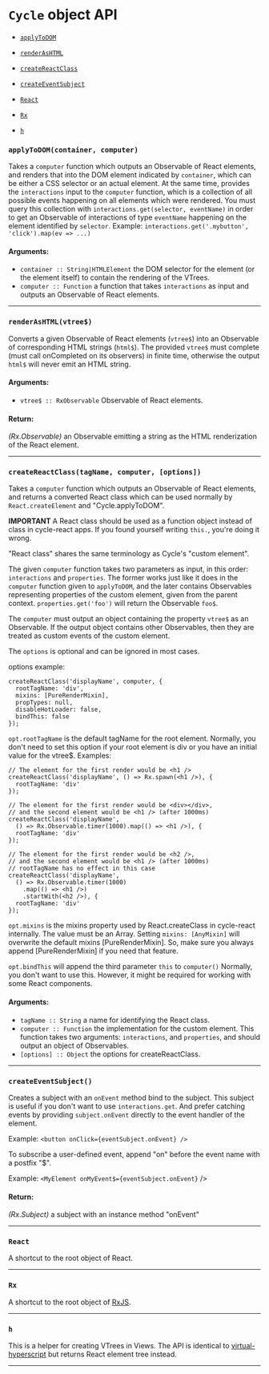 
# `Cycle` object API

- [`applyToDOM`](#applyToDOM)

- [`renderAsHTML`](#renderAsHTML)

- [`createReactClass`](#createReactClass)

- [`createEventSubject`](#createEventSubject)

- [`React`](#React)

- [`Rx`](#Rx)

- [`h`](#h)

### <a id="applyToDOM"></a> `applyToDOM(container, computer)`

Takes a `computer` function which outputs an Observable of React
elements, and renders that into the DOM element indicated by `container`,
which can be either a CSS selector or an actual element. At the same time,
provides the `interactions` input to the `computer` function, which is a
collection of all possible events happening on all elements which were
rendered. You must query this collection with
`interactions.get(selector, eventName)` in order to get an Observable of
interactions of type `eventName` happening on the element identified by
`selector`.
Example: `interactions.get('.mybutton', 'click').map(ev => ...)`

#### Arguments:

- `container :: String|HTMLElement` the DOM selector for the element (or the element itself) to contain the rendering of the VTrees.
- `computer :: Function` a function that takes `interactions` as input and outputs an Observable of React elements.

- - -

### <a id="renderAsHTML"></a> `renderAsHTML(vtree$)`

Converts a given Observable of React elements (`vtree$`) into an
Observable of corresponding HTML strings (`html$`). The provided `vtree$`
must complete (must call onCompleted on its observers) in finite time,
otherwise the output `html$` will never emit an HTML string.

#### Arguments:

- `vtree$ :: RxObservable` Observable of React elements.

#### Return:

*(Rx.Observable)* an Observable emitting a string as the HTML renderization of the React element.

- - -

### <a id="createReactClass"></a> `createReactClass(tagName, computer, [options])`

Takes a `computer` function which outputs an Observable of React
elements, and returns a converted React class which can be used normally
by `React.createElement` and "Cycle.applyToDOM".

**IMPORTANT** A React class should be used as a function object instead of
class in cycle-react apps. If you found yourself writing `this.`,
you're doing it wrong.

"React class" shares the same terminology as Cycle's "custom element".

The given `computer` function takes two parameters as input, in this order:
`interactions` and `properties`. The former works just like it does in the
`computer` function given to `applyToDOM`, and the later contains
Observables representing properties of the custom element, given from the
parent context. `properties.get('foo')` will return the Observable `foo$`.

The `computer` must output an object containing the property `vtree$`
as an Observable. If the output object contains other Observables, then
they are treated as custom events of the custom element.

The `options` is optional and can be ignored in most cases.

options example:

    createReactClass('displayName', computer, {
      rootTagName: 'div',
      mixins: [PureRenderMixin],
      propTypes: null,
      disableHotLoader: false,
      bindThis: false
    });

`opt.rootTagName` is the default tagName for the root element.
Normally, you don't need to set this option if your root element is div or
you have an initial value for the vtree$. Examples:

    // The element for the first render would be <h1 />
    createReactClass('displayName', () => Rx.spawn(<h1 />), {
      rootTagName: 'div'
    });

    // The element for the first render would be <div></div>,
    // and the second element would be <h1 /> (after 1000ms)
    createReactClass('displayName',
      () => Rx.Observable.timer(1000).map(() => <h1 />), {
      rootTagName: 'div'
    });

    // The element for the first render would be <h2 />,
    // and the second element would be <h1 /> (after 1000ms)
    // rootTagName has no effect in this case
    createReactClass('displayName',
      () => Rx.Observable.timer(1000)
        .map(() => <h1 />)
        .startWith(<h2 />), {
      rootTagName: 'div'
    });

`opt.mixins` is the mixins property used by React.createClass in
cycle-react internally. The value must be an Array. Setting
`mixins: [AnyMixin]` will overwrite the default mixins [PureRenderMixin].
So, make sure you always append [PureRenderMixin] if you need that
feature.

`opt.bindThis` will append the third parameter `this` to `computer()`
Normally, you don't want to use this. However, it might be required for
working with some React components.

#### Arguments:

- `tagName :: String` a name for identifying the React class.
- `computer :: Function` the implementation for the custom element. This function takes two arguments: `interactions`, and `properties`, and
should output an object of Observables.
- `[options] :: Object` the options for createReactClass.

- - -

### <a id="createEventSubject"></a> `createEventSubject()`

Creates a subject with an `onEvent` method bind to the subject.
This subject is useful if you don't want to use `interactions.get`. And
prefer catching events by providing `subject.onEvent` directly to the
event handler of the element.

Example: `<button onClick={eventSubject.onEvent} />`

To subscribe a user-defined event, append "on" before the event name
with a postfix "$".

Example: `<MyElement onMyEvent$={eventSubject.onEvent}` />

#### Return:

*(Rx.Subject)* a subject with an instance method "onEvent"

- - -

### <a id="React"></a> `React`

A shortcut to the root object of React.

- - -

### <a id="Rx"></a> `Rx`

A shortcut to the root object of [RxJS](https://github.com/Reactive-Extensions/RxJS).

- - -

### <a id="h"></a> `h`

This is a helper for creating VTrees in Views. The API is identical to
[virtual-hyperscript](
https://github.com/Matt-Esch/virtual-dom/tree/master/virtual-hyperscript)
but returns React element tree instead.

- - -

